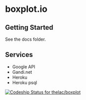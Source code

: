 boxplot.io
======

## Getting Started
See the docs folder.

## Services
- Google API
- Gandi.net
- Heroku
- Heroku psql

[ ![Codeship Status for thelac/boxplot](https://www.codeship.io/projects/6ada11d0-dbbd-0131-d767-0e4b520412df/status)](https://www.codeship.io/projects/24470)